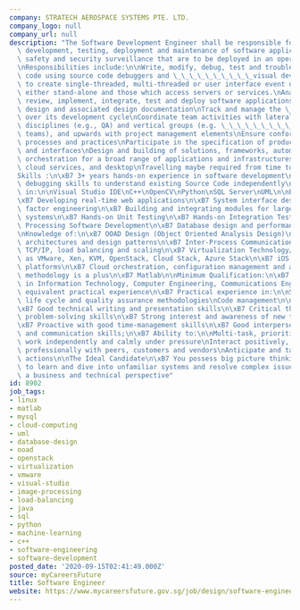 ```yaml
---
company: STRATECH AEROSPACE SYSTEMS PTE. LTD.
company_logo: null
company_url: null
description: "The Software Development Engineer shall be responsible for the design,\
  \ development, testing, deployment and maintenance of software applications mission-critical\
  \ safety and security surveillance that are to be deployed in an operational environment.\n\
  \nResponsibilities include:\n\nWrite, modify, debug, test and troubleshoot software\
  \ code using source code debuggers and \_\_\_\_\_\_\_\_\_\_visual development environments\
  \ to create single-threaded, multi-threaded or user interface event driven applications,\
  \ either stand-alone and those which access servers or services.\nAnalyse, design,\
  \ review, implement, integrate, test and deploy software applications\nWrite technical\
  \ design and associated design documentation\nTrack and manage the \_software code\
  \ over its development cycle\nCoordinate team activities with lateral teams across\
  \ disciplines (e.g., QA) and vertical groups (e.g. \_\_\_\_\_\_\_\_\_\_project delivery\
  \ teams), and upwards with project management elements\nEnsure conformance to quality\
  \ processes and practices\nParticipate in the specification of product functions\
  \ and interfaces\nDesign and building of solutions, frameworks, automation, and\
  \ orchestration for a broad range of applications and infrastructures, including\
  \ cloud services, and desktop\nTravelling maybe required from time to time.\n\n\
  Skills :\n\xB7 3+ years hands-on experience in software development\n\xB7 Strong\
  \ debugging skills to understand existing Source Code independently\n\xB7 Well-versed\
  \ in:\n\nVisual Studio IDE\nC++\nOpenCV\nPython\nSQL Server\nUML\n\nExperience in:\n\
  \xB7 Developing real-time web applications\n\xB7 System interface design and human\
  \ factor engineering\n\xB7 Building and integrating modules for large-scale software\
  \ systems\n\xB7 Hands-on Unit Testing\n\xB7 Hands-on Integration Testing\n\xB7 Image\
  \ Processing Software Development\n\xB7 Database design and performance tuning\n\
  \nKnowledge of:\n\xB7 OOAD Design (Object Oriented Analysis Design)\n\xB7 Software/web\
  \ architectures and design patterns\n\xB7 Inter-Process Communication\n\xB7 Networking,\
  \ TCP/IP, load balancing and scaling\n\xB7 Virtualization Technology/Platforms such\
  \ as VMware, Xen, KVM, OpenStack, Cloud Stack, Azure Stack\n\xB7 iOS and Andriod\
  \ platforms\n\xB7 Cloud orchestration, configuration management and auto-scaling\
  \ methodology is a plus\n\xB7 Matlab\n\nMinimum Qualification:\n\xB7 Degree/Masters\
  \ in Information Technology, Computer Engineering, Communications Engineering, or\
  \ equivalent practical experience\n\xB7 Practical experience in:\n\nSoftware development\
  \ life cycle and quality assurance methodologies\nCode management\n\nAttributes\n\
  \xB7 Good technical writing and presentation skills\n\xB7 Critical thinking and\
  \ problem-solving skills\n\xB7 Strong interest and awareness of new technologies\n\
  \xB7 Proactive with good time-management skills\n\xB7 Good interpersonal, analytical\
  \ and communication skills;\n\xB7 Ability to:\n\nMulti-task, prioritize \_activities,\
  \ work independently and calmly under pressure\nInteract positively, clearly and\
  \ professionally with peers, customers and vendors\nAnticipate and take roactive\
  \ actions\n\nThe Ideal Candidate\n\xB7 You possess big picture thinking and a willingness\
  \ to learn and dive into unfamiliar systems and resolve complex issues both from\
  \ a business and technical perspective"
id: 8902
job_tags:
- linux
- matlab
- mysql
- cloud-computing
- uml
- database-design
- ooad
- openstack
- virtualization
- vmware
- visual-studio
- image-processing
- load-balancing
- java
- sql
- python
- machine-learning
- c++
- software-engineering
- software-development
posted_date: '2020-09-15T02:41:49.000Z'
source: myCareersFuture
title: Software Engineer
website: https://www.mycareersfuture.gov.sg/job/design/software-engineer-stratech-aerospace-systems-84b199387bd1ead10d0018fe75990a53
---
```

